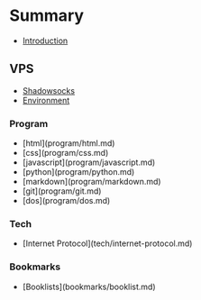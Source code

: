 # Summary

* [Introduction](README.md)

## VPS

* [Shadowsocks](VPS/shadowsocks.md)
* [Environment](VPS/environment.md)

### Program

* \[html\]\(program/html.md\)
* \[css\]\(program/css.md\)
* \[javascript\]\(program/javascript.md\)
* \[python\]\(program/python.md\)
* \[markdown\]\(program/markdown.md\)
* \[git\]\(program/git.md\)
* \[dos\]\(program/dos.md\)

### Tech

* \[Internet Protocol\]\(tech/internet-protocol.md\)

### Bookmarks

* \[Booklists\]\(bookmarks/booklist.md\)



